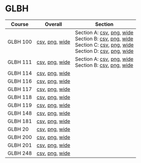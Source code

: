 # GLBH

| Course | Overall | Section |
| ------ | ------- | ------- |
| GLBH 100 | [csv](https://github.com/UCSD-Historical-Enrollment-Data/2025Fall/blob/main/overall/GLBH%20100.csv), [png](https://raw.githubusercontent.com/UCSD-Historical-Enrollment-Data/2025Fall/main/plot_overall/GLBH%20100.png), [wide](https://raw.githubusercontent.com/UCSD-Historical-Enrollment-Data/2025Fall/main/plot_overall_wide/GLBH%20100.png) | Section A: [csv](https://github.com/UCSD-Historical-Enrollment-Data/2025Fall/blob/main/section/GLBH%20100_A.csv), [png](https://raw.githubusercontent.com/UCSD-Historical-Enrollment-Data/2025Fall/main/plot_section/GLBH%20100_A.png), [wide](https://raw.githubusercontent.com/UCSD-Historical-Enrollment-Data/2025Fall/main/plot_section_wide/GLBH%20100_A.png)<br>Section B: [csv](https://github.com/UCSD-Historical-Enrollment-Data/2025Fall/blob/main/section/GLBH%20100_B.csv), [png](https://raw.githubusercontent.com/UCSD-Historical-Enrollment-Data/2025Fall/main/plot_section/GLBH%20100_B.png), [wide](https://raw.githubusercontent.com/UCSD-Historical-Enrollment-Data/2025Fall/main/plot_section_wide/GLBH%20100_B.png)<br>Section C: [csv](https://github.com/UCSD-Historical-Enrollment-Data/2025Fall/blob/main/section/GLBH%20100_C.csv), [png](https://raw.githubusercontent.com/UCSD-Historical-Enrollment-Data/2025Fall/main/plot_section/GLBH%20100_C.png), [wide](https://raw.githubusercontent.com/UCSD-Historical-Enrollment-Data/2025Fall/main/plot_section_wide/GLBH%20100_C.png)<br>Section D: [csv](https://github.com/UCSD-Historical-Enrollment-Data/2025Fall/blob/main/section/GLBH%20100_D.csv), [png](https://raw.githubusercontent.com/UCSD-Historical-Enrollment-Data/2025Fall/main/plot_section/GLBH%20100_D.png), [wide](https://raw.githubusercontent.com/UCSD-Historical-Enrollment-Data/2025Fall/main/plot_section_wide/GLBH%20100_D.png) |
| GLBH 111 | [csv](https://github.com/UCSD-Historical-Enrollment-Data/2025Fall/blob/main/overall/GLBH%20111.csv), [png](https://raw.githubusercontent.com/UCSD-Historical-Enrollment-Data/2025Fall/main/plot_overall/GLBH%20111.png), [wide](https://raw.githubusercontent.com/UCSD-Historical-Enrollment-Data/2025Fall/main/plot_overall_wide/GLBH%20111.png) | Section A: [csv](https://github.com/UCSD-Historical-Enrollment-Data/2025Fall/blob/main/section/GLBH%20111_A.csv), [png](https://raw.githubusercontent.com/UCSD-Historical-Enrollment-Data/2025Fall/main/plot_section/GLBH%20111_A.png), [wide](https://raw.githubusercontent.com/UCSD-Historical-Enrollment-Data/2025Fall/main/plot_section_wide/GLBH%20111_A.png)<br>Section B: [csv](https://github.com/UCSD-Historical-Enrollment-Data/2025Fall/blob/main/section/GLBH%20111_B.csv), [png](https://raw.githubusercontent.com/UCSD-Historical-Enrollment-Data/2025Fall/main/plot_section/GLBH%20111_B.png), [wide](https://raw.githubusercontent.com/UCSD-Historical-Enrollment-Data/2025Fall/main/plot_section_wide/GLBH%20111_B.png) |
| GLBH 114 | [csv](https://github.com/UCSD-Historical-Enrollment-Data/2025Fall/blob/main/overall/GLBH%20114.csv), [png](https://raw.githubusercontent.com/UCSD-Historical-Enrollment-Data/2025Fall/main/plot_overall/GLBH%20114.png), [wide](https://raw.githubusercontent.com/UCSD-Historical-Enrollment-Data/2025Fall/main/plot_overall_wide/GLBH%20114.png) |  |
| GLBH 116 | [csv](https://github.com/UCSD-Historical-Enrollment-Data/2025Fall/blob/main/overall/GLBH%20116.csv), [png](https://raw.githubusercontent.com/UCSD-Historical-Enrollment-Data/2025Fall/main/plot_overall/GLBH%20116.png), [wide](https://raw.githubusercontent.com/UCSD-Historical-Enrollment-Data/2025Fall/main/plot_overall_wide/GLBH%20116.png) |  |
| GLBH 117 | [csv](https://github.com/UCSD-Historical-Enrollment-Data/2025Fall/blob/main/overall/GLBH%20117.csv), [png](https://raw.githubusercontent.com/UCSD-Historical-Enrollment-Data/2025Fall/main/plot_overall/GLBH%20117.png), [wide](https://raw.githubusercontent.com/UCSD-Historical-Enrollment-Data/2025Fall/main/plot_overall_wide/GLBH%20117.png) |  |
| GLBH 118 | [csv](https://github.com/UCSD-Historical-Enrollment-Data/2025Fall/blob/main/overall/GLBH%20118.csv), [png](https://raw.githubusercontent.com/UCSD-Historical-Enrollment-Data/2025Fall/main/plot_overall/GLBH%20118.png), [wide](https://raw.githubusercontent.com/UCSD-Historical-Enrollment-Data/2025Fall/main/plot_overall_wide/GLBH%20118.png) |  |
| GLBH 119 | [csv](https://github.com/UCSD-Historical-Enrollment-Data/2025Fall/blob/main/overall/GLBH%20119.csv), [png](https://raw.githubusercontent.com/UCSD-Historical-Enrollment-Data/2025Fall/main/plot_overall/GLBH%20119.png), [wide](https://raw.githubusercontent.com/UCSD-Historical-Enrollment-Data/2025Fall/main/plot_overall_wide/GLBH%20119.png) |  |
| GLBH 148 | [csv](https://github.com/UCSD-Historical-Enrollment-Data/2025Fall/blob/main/overall/GLBH%20148.csv), [png](https://raw.githubusercontent.com/UCSD-Historical-Enrollment-Data/2025Fall/main/plot_overall/GLBH%20148.png), [wide](https://raw.githubusercontent.com/UCSD-Historical-Enrollment-Data/2025Fall/main/plot_overall_wide/GLBH%20148.png) |  |
| GLBH 181 | [csv](https://github.com/UCSD-Historical-Enrollment-Data/2025Fall/blob/main/overall/GLBH%20181.csv), [png](https://raw.githubusercontent.com/UCSD-Historical-Enrollment-Data/2025Fall/main/plot_overall/GLBH%20181.png), [wide](https://raw.githubusercontent.com/UCSD-Historical-Enrollment-Data/2025Fall/main/plot_overall_wide/GLBH%20181.png) |  |
| GLBH 20 | [csv](https://github.com/UCSD-Historical-Enrollment-Data/2025Fall/blob/main/overall/GLBH%2020.csv), [png](https://raw.githubusercontent.com/UCSD-Historical-Enrollment-Data/2025Fall/main/plot_overall/GLBH%2020.png), [wide](https://raw.githubusercontent.com/UCSD-Historical-Enrollment-Data/2025Fall/main/plot_overall_wide/GLBH%2020.png) |  |
| GLBH 200 | [csv](https://github.com/UCSD-Historical-Enrollment-Data/2025Fall/blob/main/overall/GLBH%20200.csv), [png](https://raw.githubusercontent.com/UCSD-Historical-Enrollment-Data/2025Fall/main/plot_overall/GLBH%20200.png), [wide](https://raw.githubusercontent.com/UCSD-Historical-Enrollment-Data/2025Fall/main/plot_overall_wide/GLBH%20200.png) |  |
| GLBH 201 | [csv](https://github.com/UCSD-Historical-Enrollment-Data/2025Fall/blob/main/overall/GLBH%20201.csv), [png](https://raw.githubusercontent.com/UCSD-Historical-Enrollment-Data/2025Fall/main/plot_overall/GLBH%20201.png), [wide](https://raw.githubusercontent.com/UCSD-Historical-Enrollment-Data/2025Fall/main/plot_overall_wide/GLBH%20201.png) |  |
| GLBH 248 | [csv](https://github.com/UCSD-Historical-Enrollment-Data/2025Fall/blob/main/overall/GLBH%20248.csv), [png](https://raw.githubusercontent.com/UCSD-Historical-Enrollment-Data/2025Fall/main/plot_overall/GLBH%20248.png), [wide](https://raw.githubusercontent.com/UCSD-Historical-Enrollment-Data/2025Fall/main/plot_overall_wide/GLBH%20248.png) |  |
